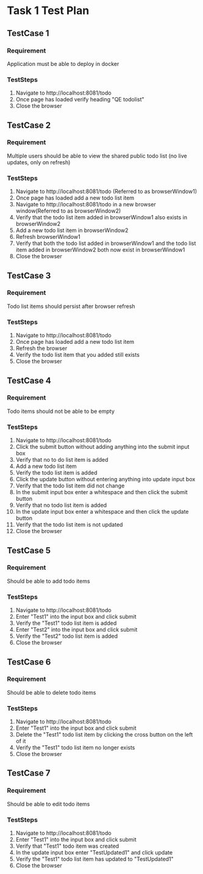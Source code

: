 # Task 1 Test Plan

## TestCase 1
### Requirement
Application must be able to deploy in docker
### TestSteps
1. Navigate to http://localhost:8081/todo
2. Once page has loaded verify heading "QE todolist"
3. Close the browser

## TestCase 2
### Requirement
Multiple users should be able to view the shared public todo list (no live updates, only on refresh)
### TestSteps
1. Navigate to http://localhost:8081/todo (Referred to as browserWindow1)
2. Once page has loaded add a new todo list item
3. Navigate to http://localhost:8081/todo in a new browser window(Referred to as browserWindow2)
4. Verify that the todo list item added in browserWindow1 also exists in browserWindow2
5. Add a new todo list item in browserWindow2
6. Refresh browserWindow1
7. Verify that both the todo list added in browserWindow1 and the todo list item added in browserWindow2 both now exist in browserWindow1
8. Close the browser

## TestCase 3
### Requirement
Todo list items should persist after browser refresh
### TestSteps
1. Navigate to http://localhost:8081/todo
2. Once page has loaded add a new todo list item
3. Refresh the browser
4. Verify the todo list item that you added still exists
5. Close the browser

## TestCase 4
### Requirement
Todo items should not be able to be empty
### TestSteps
1. Navigate to http://localhost:8081/todo
2. Click the submit button without adding anything into the submit input box
3. Verify that no to do list item is added
4. Add a new todo list item
5. Verify the todo list item is added
6. Click the update button without entering anything into update input box
7. Verify that the todo list item did not change
8. In the submit input box enter a whitespace and then click the submit button
9. Verify that no todo list item is added
10. In the update input box enter a whitespace and then click the update button
11. Verify that the todo list item is not updated
12. Close the browser

## TestCase 5
### Requirement
Should be able to add todo items
### TestSteps
1. Navigate to http://localhost:8081/todo
2. Enter "Test1" into the input box and click submit
3. Verify the "Test1" todo list item is added
4. Enter "Test2" into the input box and click submit
5. Verify the "Test2" todo list item is added
6. Close the browser

## TestCase 6
### Requirement
Should be able to delete todo items
### TestSteps
1. Navigate to http://localhost:8081/todo
2. Enter "Test1" into the input box and click submit
3. Delete the "Test1" todo list item by clicking the cross button on the left of it
4. Verify the "Test1" todo list item no longer exists
5. Close the browser

## TestCase 7
### Requirement
Should be able to edit todo items
### TestSteps
1. Navigate to http://localhost:8081/todo
2. Enter "Test1" into the input box and click submit
3. Verify that "Test1" todo item was created
4. In the update input box enter "TestUpdated1" and click update 
5. Verify the "Test1" todo list item has updated to "TestUpdated1"
6. Close the browser



